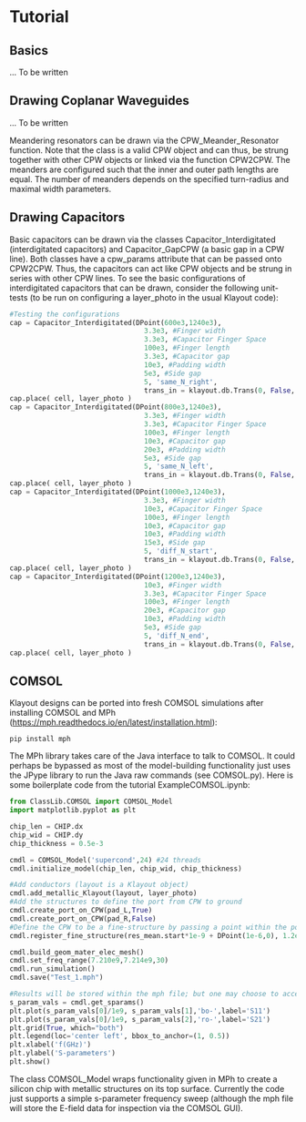 # Tutorial

## Basics

... To be written

## Drawing Coplanar Waveguides

... To be written

Meandering resonators can be drawn via the CPW_Meander_Resonator function. Note that the class is a valid CPW object and can thus, be strung together with other CPW objects or linked via the function CPW2CPW. The meanders are configured such that the inner and outer path lengths are equal. The number of meanders depends on the specified turn-radius and maximal width parameters.

## Drawing Capacitors

Basic capacitors can be drawn via the classes Capacitor_Interdigitated (interdigitated capacitors) and Capacitor_GapCPW (a basic gap in a CPW line). Both classes have a cpw_params attribute that can be passed onto CPW2CPW. Thus, the capacitors can act like CPW objects and be strung in series with other CPW lines. To see the basic configurations of interdigitated capacitors that can be drawn, consider the following unit-tests (to be run on configuring a layer_photo in the usual Klayout code):

``` python
#Testing the configurations
cap = Capacitor_Interdigitated(DPoint(600e3,1240e3),
                                 3.3e3, #Finger width
                                 3.3e3, #Capacitor Finger Space
                                 100e3, #Finger length
                                 3.3e3, #Capacitor gap
                                 10e3, #Padding width
                                 5e3, #Side gap
                                 5, 'same_N_right',
                                 trans_in = klayout.db.Trans(0, False, 0, 0))
cap.place( cell, layer_photo )
cap = Capacitor_Interdigitated(DPoint(800e3,1240e3),
                                 3.3e3, #Finger width
                                 3.3e3, #Capacitor Finger Space
                                 100e3, #Finger length
                                 10e3, #Capacitor gap
                                 20e3, #Padding width
                                 5e3, #Side gap
                                 5, 'same_N_left',
                                 trans_in = klayout.db.Trans(0, False, 0, 0))
cap.place( cell, layer_photo )
cap = Capacitor_Interdigitated(DPoint(1000e3,1240e3),
                                 3.3e3, #Finger width
                                 10e3, #Capacitor Finger Space
                                 100e3, #Finger length
                                 10e3, #Capacitor gap
                                 10e3, #Padding width
                                 15e3, #Side gap
                                 5, 'diff_N_start',
                                 trans_in = klayout.db.Trans(0, False, 0, 0))
cap.place( cell, layer_photo )
cap = Capacitor_Interdigitated(DPoint(1200e3,1240e3),
                                 10e3, #Finger width
                                 3.3e3, #Capacitor Finger Space
                                 100e3, #Finger length
                                 20e3, #Capacitor gap
                                 10e3, #Padding width
                                 5e3, #Side gap
                                 5, 'diff_N_end',
                                 trans_in = klayout.db.Trans(0, False, 0, 0))
cap.place( cell, layer_photo )
```

## COMSOL

Klayout designs can be ported into fresh COMSOL simulations after installing COMSOL and MPh (https://mph.readthedocs.io/en/latest/installation.html):

```
pip install mph
```

The MPh library takes care of the Java interface to talk to COMSOL. It could perhaps be bypassed as most of the model-building functionality just uses the JPype library to run the Java raw commands (see COMSOL.py). Here is some boilerplate code from the tutorial ExampleCOMSOL.ipynb:

``` python
from ClassLib.COMSOL import COMSOL_Model
import matplotlib.pyplot as plt

chip_len = CHIP.dx
chip_wid = CHIP.dy
chip_thickness = 0.5e-3

cmdl = COMSOL_Model('supercond',24) #24 threads
cmdl.initialize_model(chip_len, chip_wid, chip_thickness)

#Add conductors (layout is a Klayout object)
cmdl.add_metallic_Klayout(layout, layer_photo)
#Add the structures to define the port from CPW to ground
cmdl.create_port_on_CPW(pad_L,True)
cmdl.create_port_on_CPW(pad_R,False)
#Define the CPW to be a fine-structure by passing a point within the polygon
cmdl.register_fine_structure(res_mean.start*1e-9 + DPoint(1e-6,0), 1.2e-6, 10e-6)

cmdl.build_geom_mater_elec_mesh()
cmdl.set_freq_range(7.210e9,7.214e9,30)
cmdl.run_simulation()
cmdl.save("Test_1.mph")

#Results will be stored within the mph file; but one may choose to access them directly here:
s_param_vals = cmdl.get_sparams()
plt.plot(s_param_vals[0]/1e9, s_param_vals[1],'bo-',label='S11')
plt.plot(s_param_vals[0]/1e9, s_param_vals[2],'ro-',label='S21')
plt.grid(True, which="both")
plt.legend(loc='center left', bbox_to_anchor=(1, 0.5))
plt.xlabel('f(GHz)')
plt.ylabel('S-parameters')
plt.show()
```

The class COMSOL_Model wraps functionality given in MPh to create a silicon chip with metallic structures on its top surface. Currently the code just supports a simple s-parameter frequency sweep (although the mph file will store the E-field data for inspection via the COMSOL GUI).
